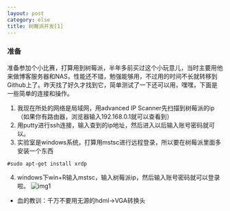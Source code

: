 ```yaml
---
layout: post
category: else
title: 树莓派开发[1]
---
```


### 准备 
准备参加个小比赛，打算用到树莓派，半年多前买过这个小玩意儿，当时主要用他来做博客服务器和NAS，性能还不错，勉强能够用，不过用的时间不长就转移到Github上了。昨天找了好久才找到它，简单测试了一下还可以用，嘿嘿，下面是一些简单的连接和操作。

1. 我现在所处的网络是局域网，用advanced IP Scanner先扫描到树莓派的ip（如果你有路由器，浏览器输入192.168.0.1就可以查看到）
2. 用putty进行ssh连接，输入查到的ip地址，然后进入以后输入账号密码就可以。
3. 实验室是windows系统，打算用mstsc进行远程登录，所以要在树莓派里面多安装一个东西

`#sudo apt-get install xrdp`

4. windows下win+R输入mstsc，输入树莓派ip，然后输入账号密码就可以登录啦。
![img1](https://raw.githubusercontent.com/xindongzhang/xindongzhang.github.io/master/_posts/BlogSrc/Raspberry/RB1/1.png)

* 血的教训：千万不要用无源的hdml->VGA转换头